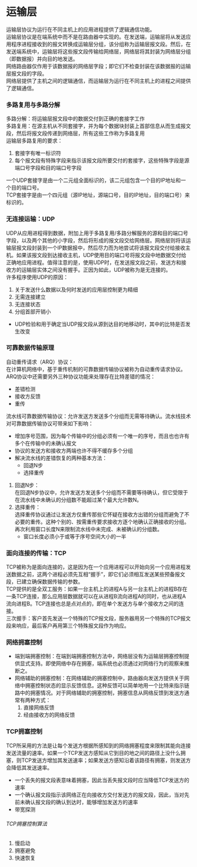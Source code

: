 # 运输层
运输层协议为运行在不同主机上的应用进程提供了逻辑通信功能。  
运输层协议是在端系统中而不是在路由器中实现的。在发送端，运输层将从发送应用程序进程接收到的报文转换成运输层分组，该分组称为运输层报文段。然后，在发送端系统中，运输层将这些报文段传输给网络层，网络层将其封装为网络层分组（即数据报）并向目的地发送。  
网络路由器仅作用于该数据报的网络层字段；即它们不检查封装在该数据报的运输层报文段的字段。  
网络层提供了主机之间的逻辑通信，而运输层为运行在不同主机上的进程之间提供了逻辑通信。  

### 多路复用与多路分解
多路分解：将运输层报文段中的数据交付到正确的套接字工作  
多路复用：在源主机从不同套接字，并为每个数据块封装上首部信息从而生成报文段，然后将报文段传递到网络层，所有这些工作称为多路复用  
运输层多路复用的要求：
1. 套接字有唯一标识符
1. 每个报文段有特殊字段来指示该报文段所要交付的套接字，这些特殊字段是源端口号字段和目的端口号字段

一个UDP套接字是由一个二元组全面标识的，该二元组包含一个目的IP地址和一个目的端口号。  
TCP套接字是由一个四元组（源IP地址，源端口号，目的IP地址，目的端口号）来标识的。

### 无连接运输：UDP
UDP从应用进程得到数据，附加上用于多路复用/多路分解服务的源和目的端口号字段，以及两个其他的小字段，然后将形成的报文段交给网络层。网络层则将该运输层报文段封装到一个IP数据报中，然后尽力而为地尝试将该报文段交付给接收主机。如果该报文段到达接收主机，UDP使用目的端口号将报文段中地数据交付给正确地应用进程。值得注意的是，使用UDP时，在发送报文段之前，发送方和接收方的运输层实体之间没有握手。正因为如此，UDP被称为是无连接的。  
许多程序使用UDP的原因：
1. 关于发送什么数据以及何时发送的应用层控制更为精细
1. 无需连接建立
1. 无连接状态
1. 分组首部开销小

- UDP检验和用于确定当UDP报文段从源到达目的地移动时，其中的比特是否发生改变

### 可靠数据传输原理
自动重传请求（ARQ）协议：  
在计算机网络中，基于重传机制的可靠数据传输协议被称为自动重传请求协议。ARQ协议中还需要另外三种协议功能来处理存在比特差错的情况：  
- 差错检测
- 接收方反馈
- 重传

流水线可靠数据传输协议：允许发送方发送多个分组而无需等待确认。流水线技术对可靠数据传输协议可带来如下影响：
- 增加序号范围，因为每个传输中的分组必须有一个唯一的序号，而且也也许有多个在传输中的未确认报文
- 协议的发送方和接收方两端也许不得不缓存多个分组
- 解决流水线的差错恢复的两种基本方法：
    - 回退N步
    - 选择重传

1. 回退N步：  
在回退N步协议中，允许发送方发送多个分组而不需要等待确认，但它受限于在流水线中未确认的分组数不能超过某个最大允许数N。  
2. 选择重传：  
选择重传协议通过让发送方仅重传那些它怀疑在接收方出错的分组而避免了不必要的重传。这种个别的、按需重传要求接收方逐个地确认正确接收的分组。再次利用窗口长度N来限制流水线中未完成、未被确认的分组数。
    - 窗口长度必须小于或等于序号空间大小的一半

### 面向连接的传输：TCP
TCP被称为是面向连接的，这是因为在一个应用进程可以开始向另一个应用进程发送数据之前，这两个进程必须先互相“握手”，即它们必须相互发送某些预备报文段，已建立确保数据传输的参数。  
TCP提供的是全双工服务：如果一台主机上的进程A与另一台主机上的进程B存在一条TCP连接，那么应用层数据就可以在从进程B流向进程A的同时，也从进程A流向进程B。TCP连接也总是点对点的，即在单个发送方与单个接收方之间的连接。  
三次握手：客户首先发送一个特殊的TCP报文段，服务器用另一个特殊的TCP报文段来响应，最后客户再用第三个特殊报文段作为响应。

### 网络拥塞控制
- 端到端拥塞控制：在端到端拥塞控制方法中，网络层没有为运输层拥塞控制提供显式支持。即使网络中存在拥塞，端系统也必须通过对网络行为的观察来推断之。
- 网络辅助的拥塞控制：在网络辅助的拥塞控制中，路由器向发送方提供关于网络中拥塞控制状态的显示反馈信息。这种反馈可以简单地用一个比特来指示链路中的拥塞情况。对于网络辅助的拥塞控制，拥塞信息从网络反馈到发送方通常有两种方式：  
    1. 直接网络反馈
    1. 经由接收方的网络反馈

### TCP拥塞控制
TCP所采用的方法是让每个发送方根据所感知到的网络拥塞程度来限制其能向连接发送流量的速率。如果一个TCP发送方感知从它到目的地之间的路径上没什么拥塞，则TCP发送方增加其发送速率；如果发送方感知沿着该路径有拥塞，则发送方会降低其发送速率。
- 一个丢失的报文段表意味着拥塞，因此当丢失报文段时应当降低TCP发送方的速率
- 一个确认报文段指示该网络正在向接收方交付发送方的报文段，因此，当对先前未确认报文段的确认到达时，能够增加发送方的速率
- 带宽探测
###### TCP拥塞控制算法
1. 慢启动
1. 拥塞避免
1. 快速恢复